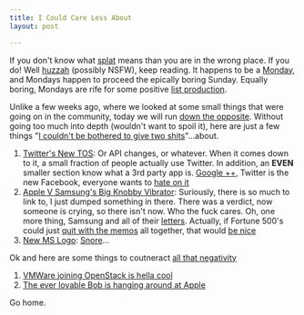 ```yaml
---
title: I Could Care Less About
layout: post

---
```


If you don't know what [splat][1] means than you are in the wrong
place. If you do! Well [huzzah][2] (possibly NSFW), keep reading. It
happens to be a [Monday][3], and Mondays happen to proceed the epically
boring Sunday. Equally boring, Mondays are rife for some positive [list
production][4].

Unlike a few weeks ago, where we looked at some small things that were
going on in the community, today we will run [down the opposite][5].
Without going too much into depth (wouldn't want to spoil it), here are
just a few things "[I couldn't be bothered to give two shits][6]"...about.

1. [Twitter's New TOS][7]: Or API changes, or whatever. When it comes
   down to it, a small fraction of people actually use Twitter. In
   addition, an __EVEN__ smaller section know what a 3rd party app is.
   [Google ++,][9] Twitter is the new Facebook, everyone wants to [hate on it][8]
1. [Apple V Samsung's Big Knobby Vibrator][10]: Suriously, there is so
   much to link to, I just dumped something in there. There was a
   verdict, now someone is crying, so there isn't now. Who the fuck
   cares. Oh, one more thing, Samsung and all of their [letters][11].
   Actually, if Fortune 500's could just [quit with the memos][12] all
   together, that would [be nice][13]
1. [New MS Logo][14]: [Snore][15]...

Ok and here are some things to coutneract [all that negativity][16]

1. [VMWare joining OpenStack is hella cool][17]
1. [The ever lovable Bob is hanging around at Apple][18]

Go home.

[1]: http://www.codejacked.com/know-your-keyboard-bang-splat-whack/
[2]: http://25.media.tumblr.com/8tqDWct6W70gfanxSJXIGOMO_500.jpg
[3]: #
[4]: http://teuxdeux.com/
[5]: http://www.everythingaction.com/wp-content/uploads/2010/02/2003_the_rundown_020.jpg
[6]: http://www.urbandictionary.com/define.php?term=I+could+give+two+shits
[7]: http://news.google.com/news?ned=us&q=twitter%20api&btnG=Search+News
[8]: https://gimmebar.com/view/50340ae129ca15593d000005/big
[9]: http://us5.memecdn.com/How-I-feel-about-America_c_66102.jpg
[10]: http://www.litigationandtrial.com/2012/08/articles/attorney/patent-infringement/apple-v-samsung/
[11]: http://9to5mac.com/2012/08/27/youve-seen-apples-internal-memo-to-employees-on-the-verdict-now-heres-samsungs/
[12]: http://cloudbacon.com
[13]: http://youlooknicetoday.com/
[14]: http://blogs.computerworld.com/windows/20889/new-microsoft-logo-rants-and-raves-itbwcw
[15]: http://youtu.be/-JFfN5pKzFU
[16]: https://gimmebar.com/view/50305c7729ca153546000001/big
[17]: http://gigaom.com/cloud/surprise-vmware-will-join-openstack/
[18]: http://www.pcmag.com/article2/0,2817,2408977,00.asp
